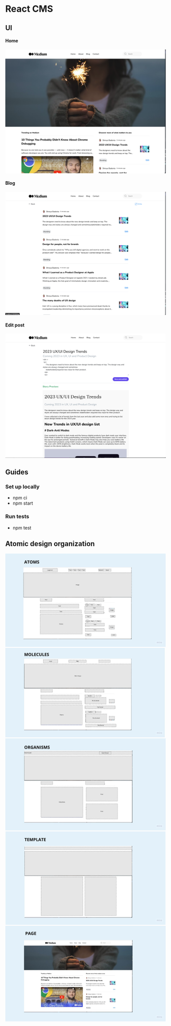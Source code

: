 # React CMS

## UI

#### Home

![Home](./src/images/home-page.png)

#### Blog

![Blog](./src/images/blog-page.png)

#### Edit post

![Edit post](./src/images/edit-post-page.png)

## Guides

### Set up locally

- npm ci
- npm start

### Run tests

- npm test

## Atomic design organization

![Atoms](./src/images/atoms.jpg)
![Molecules](./src/images/molecules.jpg)
![Organisms](./src/images/organisms.jpg)
![Template](./src/images/template.jpg)
![Page](./src/images/page.jpg)
